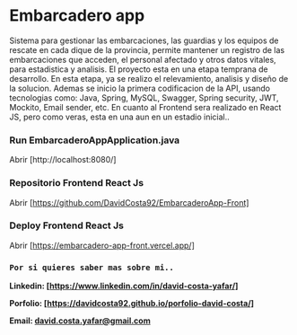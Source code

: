 # Embarcadero app

Sistema para gestionar las embarcaciones, las guardias y los equipos de rescate en cada dique de la provincia, permite mantener un registro de las embarcaciones que acceden, el personal afectado y otros datos vitales, para estadistica y analisis. El proyecto esta en una etapa temprana de desarrollo. En esta etapa, ya se realizo el relevamiento, analisis y diseño de la solucion. Ademas se inicio la primera codificacion de la API, usando tecnologias como: Java, Spring, MySQL, Swagger, Spring security, JWT, Mockito, Email sender, etc. En cuanto al Frontend sera realizado en React JS, pero como veras, esta en una aun en un estadio inicial..

### Run EmbarcaderoAppApplication.java
Abrir [http://localhost:8080/]

### Repositorio Frontend React Js

Abrir [https://github.com/DavidCosta92/EmbarcaderoApp-Front]

### Deploy Frontend React Js

Abrir [https://embarcadero-app-front.vercel.app/]

### `Por si quieres saber mas sobre mi..`

**Linkedin: [https://www.linkedin.com/in/david-costa-yafar/]**

**Porfolio: [https://davidcosta92.github.io/porfolio-david-costa/]**

**Email: david.costa.yafar@gmail.com**
